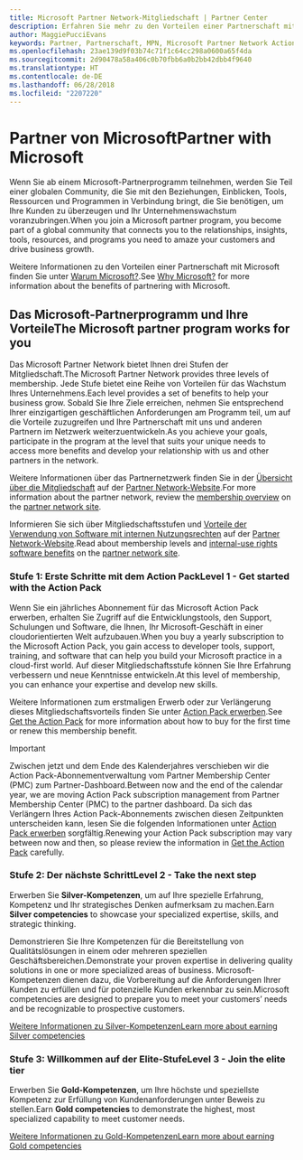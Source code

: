 ```yaml
---
title: Microsoft Partner Network-Mitgliedschaft | Partner Center
description: Erfahren Sie mehr zu den Vorteilen einer Partnerschaft mit Microsoft.
author: MaggiePucciEvans
keywords: Partner, Partnerschaft, MPN, Microsoft Partner Network Action Pack, MAPS, Aktion Pack-Abonnement, Vorteile, MPN-Vorteile, Mitgliedschaft, Silver, Gold, Kompetenzen
ms.openlocfilehash: 23ae139d9f03b74c71f1c64cc298a0600a65f4da
ms.sourcegitcommit: 2d90478a58a406c0b70fbb6a0b2bb42dbb4f9640
ms.translationtype: HT
ms.contentlocale: de-DE
ms.lasthandoff: 06/28/2018
ms.locfileid: "2207220"
---
```

# <a name="partner-with-microsoft"></a><span data-ttu-id="05b22-104">Partner von Microsoft</span><span class="sxs-lookup"><span data-stu-id="05b22-104">Partner with Microsoft</span></span>

<span data-ttu-id="05b22-105">Wenn Sie ab einem Microsoft-Partnerprogramm teilnehmen, werden Sie Teil einer globalen Community, die Sie mit den Beziehungen, Einblicken, Tools, Ressourcen und Programmen in Verbindung bringt, die Sie benötigen, um Ihre Kunden zu überzeugen und Ihr Unternehmenswachstum voranzubringen.</span><span class="sxs-lookup"><span data-stu-id="05b22-105">When you join a Microsoft partner program, you become part of a global community that connects you to the relationships, insights, tools, resources, and programs you need to amaze your customers and drive business growth.</span></span> 

<span data-ttu-id="05b22-106">Weitere Informationen zu den Vorteilen einer Partnerschaft mit Microsoft finden Sie unter [Warum Microsoft?](https://partner.microsoft.com/business-opportunities/why-microsoft).</span><span class="sxs-lookup"><span data-stu-id="05b22-106">See [Why Microsoft?](https://partner.microsoft.com/business-opportunities/why-microsoft) for more information about the benefits of partnering with Microsoft.</span></span> 


## <a name="the-microsoft-partner-program-works-for-you"></a><span data-ttu-id="05b22-107">Das Microsoft-Partnerprogramm und Ihre Vorteile</span><span class="sxs-lookup"><span data-stu-id="05b22-107">The Microsoft partner program works for you</span></span>

<span data-ttu-id="05b22-108">Das Microsoft Partner Network bietet Ihnen drei Stufen der Mitgliedschaft.</span><span class="sxs-lookup"><span data-stu-id="05b22-108">The Microsoft Partner Network provides three levels of membership.</span></span> <span data-ttu-id="05b22-109">Jede Stufe bietet eine Reihe von Vorteilen für das Wachstum Ihres Unternehmens.</span><span class="sxs-lookup"><span data-stu-id="05b22-109">Each level provides a set of benefits to help your business grow.</span></span> <span data-ttu-id="05b22-110">Sobald Sie Ihre Ziele erreichen, nehmen Sie entsprechend Ihrer einzigartigen geschäftlichen Anforderungen am Programm teil, um auf die Vorteile zuzugreifen und Ihre Partnerschaft mit uns und anderen Partnern im Netzwerk weiterzuentwickeln.</span><span class="sxs-lookup"><span data-stu-id="05b22-110">As you achieve your goals, participate in the program at the level that suits your unique needs to access more benefits and develop your relationship with us and other partners in the network.</span></span> 

<span data-ttu-id="05b22-111">Weitere Informationen über das Partnernetzwerk finden Sie in der [Übersicht über die Mitgliedschaft](https://partner.microsoft.com/membership) auf der [Partner Network-Website](https://partner.microsoft.com).</span><span class="sxs-lookup"><span data-stu-id="05b22-111">For more information about the partner network, review the [membership overview](https://partner.microsoft.com/membership) on the [partner network site](https://partner.microsoft.com).</span></span> 

<span data-ttu-id="05b22-112">Informieren Sie sich über Mitgliedschaftsstufen und [Vorteile der Verwendung von Software mit internen Nutzungsrechten](https://partner.microsoft.com/membership/internal-use-software) auf der [Partner Network-Website](https://partner.microsoft.com).</span><span class="sxs-lookup"><span data-stu-id="05b22-112">Read about membership levels and [internal-use rights software benefits](https://partner.microsoft.com/membership/internal-use-software) on the [partner network site](https://partner.microsoft.com).</span></span> 

### <a name="level-1---get-started-with-the-action-pack"></a><span data-ttu-id="05b22-113">Stufe 1: Erste Schritte mit dem Action Pack</span><span class="sxs-lookup"><span data-stu-id="05b22-113">Level 1 - Get started with the Action Pack</span></span> 

<span data-ttu-id="05b22-114">Wenn Sie ein jährliches Abonnement für das Microsoft Action Pack erwerben, erhalten Sie Zugriff auf die Entwicklungstools, den Support, Schulungen und Software, die Ihnen, Ihr Microsoft-Geschäft in einer cloudorientierten Welt aufzubauen.</span><span class="sxs-lookup"><span data-stu-id="05b22-114">When you buy a yearly subscription to the Microsoft Action Pack, you gain access to developer tools, support, training, and software that can help you build your Microsoft practice in a cloud-first world.</span></span> <span data-ttu-id="05b22-115">Auf dieser Mitgliedschaftsstufe können Sie Ihre Erfahrung verbessern und neue Kenntnisse entwickeln.</span><span class="sxs-lookup"><span data-stu-id="05b22-115">At this level of membership, you can enhance your expertise and develop new skills.</span></span>

<span data-ttu-id="05b22-116">Weitere Informationen zum erstmaligen Erwerb oder zur Verlängerung dieses Mitgliedschaftsvorteils finden Sie unter [Action Pack erwerben](mpn-get-action-pack.md).</span><span class="sxs-lookup"><span data-stu-id="05b22-116">See [Get the Action Pack](mpn-get-action-pack.md) for more information about how to buy for the first time or renew this membership benefit.</span></span>  

>[!IMPORTANT]
><span data-ttu-id="05b22-117">Zwischen jetzt und dem Ende des Kalenderjahres verschieben wir die Action Pack-Abonnementverwaltung vom Partner Membership Center (PMC) zum Partner-Dashboard.</span><span class="sxs-lookup"><span data-stu-id="05b22-117">Between now and the end of the calendar year, we are moving Action Pack subscription management from Partner Membership Center (PMC) to the partner dashboard.</span></span> <span data-ttu-id="05b22-118">Da sich das Verlängern Ihres Action Pack-Abonnements zwischen diesen Zeitpunkten unterscheiden kann, lesen Sie die folgenden Informationen unter [Action Pack erwerben](mpn-get-action-pack.md) sorgfältig.</span><span class="sxs-lookup"><span data-stu-id="05b22-118">Renewing your Action Pack subscription may vary between now and then, so please review the information in [Get the Action Pack](mpn-get-action-pack.md) carefully.</span></span>  


### <a name="level-2---take-the-next-step"></a><span data-ttu-id="05b22-119">Stufe 2: Der nächste Schritt</span><span class="sxs-lookup"><span data-stu-id="05b22-119">Level 2 - Take the next step</span></span>

<span data-ttu-id="05b22-120">Erwerben Sie **Silver-Kompetenzen**, um auf Ihre spezielle Erfahrung, Kompetenz und Ihr strategisches Denken aufmerksam zu machen.</span><span class="sxs-lookup"><span data-stu-id="05b22-120">Earn **Silver competencies** to showcase your specialized expertise, skills, and strategic thinking.</span></span> 
    
<span data-ttu-id="05b22-121">Demonstrieren Sie Ihre Kompetenzen für die Bereitstellung von Qualitätslösungen in einem oder mehreren speziellen Geschäftsbereichen.</span><span class="sxs-lookup"><span data-stu-id="05b22-121">Demonstrate your proven expertise in delivering quality solutions in one or more specialized areas of business.</span></span> <span data-ttu-id="05b22-122">Microsoft-Kompetenzen dienen dazu, die Vorbereitung auf die Anforderungen Ihrer Kunden zu erfüllen und für potenzielle Kunden erkennbar zu sein.</span><span class="sxs-lookup"><span data-stu-id="05b22-122">Microsoft competencies are designed to prepare you to meet your customers’ needs and be recognizable to prospective customers.</span></span> 

[<span data-ttu-id="05b22-123">Weitere Informationen zu Silver-Kompetenzen</span><span class="sxs-lookup"><span data-stu-id="05b22-123">Learn more about earning Silver competencies</span></span>](https://partner.microsoft.com/membership/competencies)


### <a name="level-3---join-the-elite-tier"></a><span data-ttu-id="05b22-124">Stufe 3: Willkommen auf der Elite-Stufe</span><span class="sxs-lookup"><span data-stu-id="05b22-124">Level 3 - Join the elite tier</span></span>

<span data-ttu-id="05b22-125">Erwerben Sie **Gold-Kompetenzen**, um Ihre höchste und speziellste Kompetenz zur Erfüllung von Kundenanforderungen unter Beweis zu stellen.</span><span class="sxs-lookup"><span data-stu-id="05b22-125">Earn **Gold competencies** to demonstrate the highest, most specialized capability to meet customer needs.</span></span> 

[<span data-ttu-id="05b22-126">Weitere Informationen zu Gold-Kompetenzen</span><span class="sxs-lookup"><span data-stu-id="05b22-126">Learn more about earning Gold competencies</span></span>](https://partner.microsoft.com/membership/competencies)


